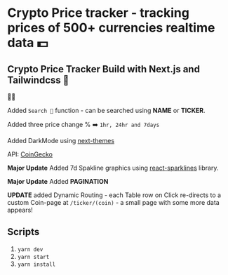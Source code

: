 # Crypto Price tracker - tracking prices of 500+ currencies realtime data  💵

## Crypto Price Tracker Build with Next.js and Tailwindcss 🖤

🙏🏻

Added `Search 🔎` function - can be searched using **NAME** or **TICKER**.

Added three price change % ➡️ `1hr, 24hr and 7days`

Added DarkMode using [next-themes](https://github.com/pacocoursey/next-themes)

API: [CoinGecko](https://www.coingecko.com/en/api/documentation)

**Major Update** Added 7d Spakline graphics using [react-sparklines](https://github.com/borisyankov/react-sparklines) library.

**Major Update** Added **PAGINATION**

**UPDATE** added Dynamic Routing - each Table row on Click re-directs to a custom Coin-page at `/ticker/(coin)` - a small page with some more data appears!

## Scripts

1. `yarn dev`
2. `yarn start`
3. `yarn install`

